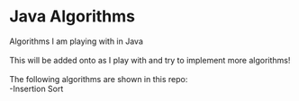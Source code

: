# Java Algorithms
Algorithms I am playing with in Java<br/><br/>
This will be added onto as I play with and try to implement more algorithms!<br/><br/>
The following algorithms are shown in this repo:<br/>
-Insertion Sort<br/>
